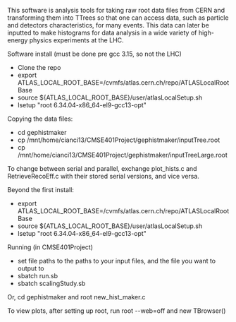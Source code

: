 This software is analysis tools for taking raw root data files from CERN and transforming them into TTrees so that one can access data, such as particle and detectors characteristics, for many events. This data can later be inputted to make histograms for data analysis in a wide variety of high-energy physics experiments at the LHC.

Software install (must be done pre gcc 3.15, so not the LHC)
- Clone the repo
- export ATLAS_LOCAL_ROOT_BASE=/cvmfs/atlas.cern.ch/repo/ATLASLocalRootBase
- source ${ATLAS_LOCAL_ROOT_BASE}/user/atlasLocalSetup.sh
- lsetup "root 6.34.04-x86_64-el9-gcc13-opt"

Copying the data files:
- cd gephistmaker
- cp /mnt/home/cianci13/CMSE401Project/gephistmaker/inputTree.root
- cp /mnt/home/cianci13/CMSE401Project/gephistmaker/inputTreeLarge.root

To change between serial and parallel, exchange plot_hists.c and RetrieveRecoEff.c with their stored serial versions, and vice versa.

Beyond the first install:
- export ATLAS_LOCAL_ROOT_BASE=/cvmfs/atlas.cern.ch/repo/ATLASLocalRootBase
- source ${ATLAS_LOCAL_ROOT_BASE}/user/atlasLocalSetup.sh
- lsetup "root 6.34.04-x86_64-el9-gcc13-opt"

Running (in CMSE401Project)
- set file paths to the paths to your input files, and the file you want to output to
- sbatch run.sb
- sbatch scalingStudy.sb

Or, cd gephistmaker and root new_hist_maker.c

To view plots, after setting up root, run root --web=off and new TBrowser()


